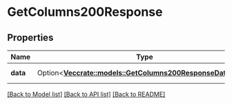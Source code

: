 # GetColumns200Response

## Properties

Name | Type | Description | Notes
------------ | ------------- | ------------- | -------------
**data** | Option<[**Vec<crate::models::GetColumns200ResponseDataInner>**](getColumns_200_response_data_inner.md)> | A list of columns. | [optional]

[[Back to Model list]](../README.md#documentation-for-models) [[Back to API list]](../README.md#documentation-for-api-endpoints) [[Back to README]](../README.md)



